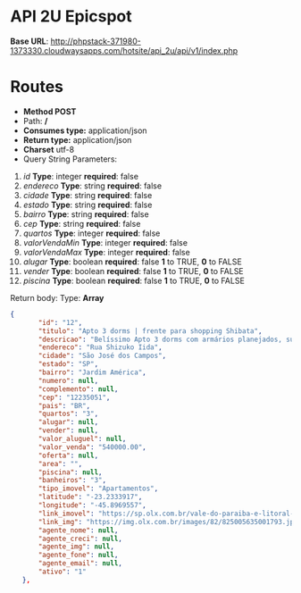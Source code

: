 # API 2U Epicspot

**Base URL**: http://phpstack-371980-1373330.cloudwaysapps.com/hotsite/api_2u/api/v1/index.php

# Routes

 - **Method POST**
 - Path: **/**
 - **Consumes type:** application/json
 - **Return type:** application/json
 - **Charset** utf-8
 - Query String Parameters:
 1. *id*
 **Type**: integer
 **required**: false
 2. *endereco*
 **Type**: string
 **required**: false
 3. *cidade*
 **Type**: string
 **required**: false
 4. *estado*
 **Type**: string
 **required**: false
 5. *bairro*
 **Type**: string
 **required**: false
 6. *cep*
 **Type**: string
 **required**: false
 7. *quartos*
 **Type**: integer
 **required**: false
 8. *valorVendaMin*
  **Type**: integer
 **required**: false
 9. *valorVendaMax*
  **Type**: integer
 **required**: false
 10. *alugar*
  **Type**: boolean
 **required**: false
 **1** to TRUE, **0** to FALSE
 11. *vender*
   **Type**: boolean
 **required**: false
 **1** to TRUE, **0** to FALSE
 12. *piscina*
   **Type**: boolean
 **required**: false
 **1** to TRUE, **0** to FALSE
 
 Return body:
 Type: **Array**
 ```json
 {
        "id": "12",
        "titulo": "Apto 3 dorms | frente para shopping Shibata",
        "descricao": "Belíssimo Apto 3 dorms com armários planejados, suite, sala dois ambientes, ar condicionado, cozinha com armários planejados, lavabo, wc social, varanda gourmet, 2 vagas de garagem  Excelente localização em frente ao Shopping Shibata, fácil acesso a Dutra e Anel Viário.  Estuda-se permuta de menor valor.  Cauane Ribeiro| Corretora de Imóveis | Creci 199.892-F  (12) <a href=\"#\" class=\"sc-57pm5w-0 XtcoW\">9971... ver número</a> (WhatsApp 24h)",
        "endereco": "Rua Shizuko Iida",
        "cidade": "São José dos Campos",
        "estado": "SP",
        "bairro": "Jardim América",
        "numero": null,
        "complemento": null,
        "cep": "12235051",
        "pais": "BR",
        "quartos": "3",
        "alugar": null,
        "vender": null,
        "valor_aluguel": null,
        "valor_venda": "540000.00",
        "oferta": null,
        "area": "",
        "piscina": null,
        "banheiros": "3",
        "tipo_imovel": "Apartamentos",
        "latitude": "-23.2333917",
        "longitude": "-45.8969557",
        "link_imovel": "https://sp.olx.com.br/vale-do-paraiba-e-litoral-norte/imoveis/apto-3-dorms-frente-para-shopping-shibata-741277086",
        "link_img": "https://img.olx.com.br/images/82/825005635001793.jpg",
        "agente_nome": null,
        "agente_creci": null,
        "agente_img": null,
        "agente_fone": null,
        "agente_email": null,
        "ativo": "1"
    },
 ```

<!--stackedit_data:
eyJwcm9wZXJ0aWVzIjoiZXh0ZW5zaW9uczpcbiAgcHJlc2V0Oi
BnZm1cbiIsImhpc3RvcnkiOlstNTk3NzYwNDUsLTUwNDYyODgs
LTg2NDUzMTQzMCwxNjQ5MjExMTkyLDc2NjAyMTcxOF19
-->